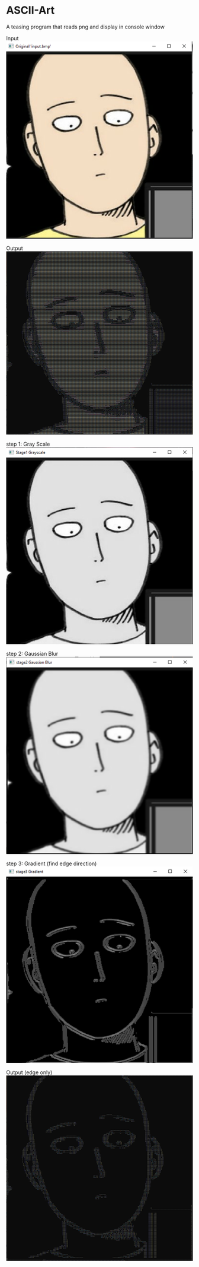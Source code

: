 # ASCII-Art
 A teasing program that reads png and display in console window

 
 Input
  ![](GreenScreen/output1.png)

  
 Output
  ![](GreenScreen/output6.png)
  
  
 step 1: Gray Scale
  ![](GreenScreen/output2.png)
  
 step 2: Gaussian Blur
  ![](GreenScreen/output3.png)
  
 step 3: Gradient (find edge direction)
  ![](GreenScreen/output4.png)

 Output (edge only) 
  ![](GreenScreen/output5.png)
  
   

